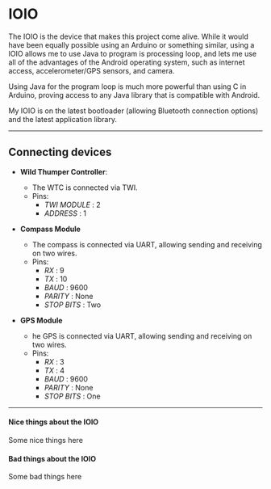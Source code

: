 # IOIO #

The IOIO is the device that makes this project come alive. While it would have been equally possible using an Arduino or something similar, using a IOIO allows me to use Java to program is processing loop, and lets me use all of the advantages of the Android operating system, such as internet access, accelerometer/GPS sensors, and camera.

Using Java for the program loop is much more powerful than using C in Arduino, proving access to any Java library that is compatible with Android.

My IOIO is on the latest bootloader (allowing Bluetooth connection options) and the latest application library.


---


## Connecting devices ##

  * **Wild Thumper Controller**:
    * The WTC is connected via TWI.
    * Pins:
      * _TWI MODULE_   : 2
      * _ADDRESS_      : 1


  * **Compass Module**
    * The compass is connected via UART, allowing sending and receiving on two wires.
    * Pins:
      * _RX_          : 9
      * _TX_          : 10
      * _BAUD_        : 9600
      * _PARITY_      : None
      * _STOP BITS_   : Two

  * **GPS Module**
    * he GPS is connected via UART, allowing sending and receiving on two wires.
    * Pins:
      * _RX_          : 3
      * _TX_          : 4
      * _BAUD_        : 9600
      * _PARITY_      : None
      * _STOP BITS_   : One


---


#### Nice things about the IOIO ####

Some nice things here

#### Bad things about the IOIO ####

Some bad things here
